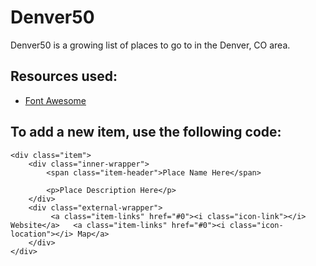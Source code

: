 # Denver50

Denver50 is a growing list of places to go to in the Denver, CO area.

## Resources used:
- [Font Awesome](http://fontawesome.io/ "Font Awesome")

## To add a new item, use the following code:

	<div class="item">
		<div class="inner-wrapper">
			<span class="item-header">Place Name Here</span>

			<p>Place Description Here</p>
		</div>
		<div class="external-wrapper">
			 <a class="item-links" href="#0"><i class="icon-link"></i> Website</a>   <a class="item-links" href="#0"><i class="icon-location"></i> Map</a>
		</div>
	</div>